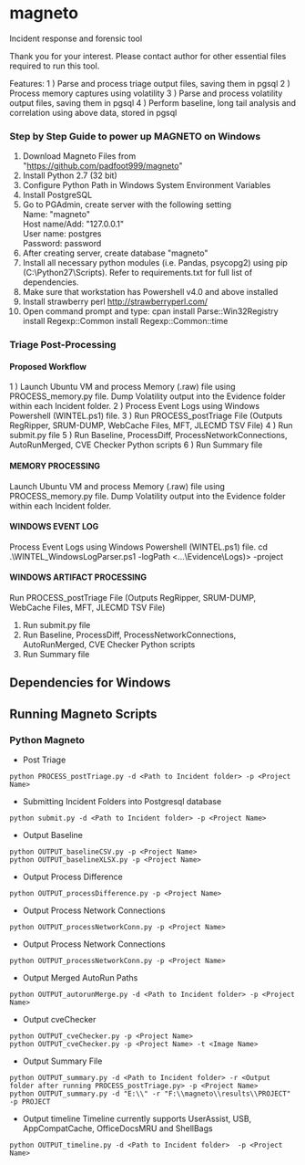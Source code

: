 # magneto
Incident response and forensic tool

Thank you for your interest. Please contact author for other essential files required to run this tool.

Features: 
1 ) Parse and process triage output files, saving them in pgsql 
2 ) Process memory captures using volatility 
3 ) Parse and process volatility output files, saving them in pgsql 
4 ) Perform baseline, long tail analysis and correlation using above data, stored in pgsql

### Step by Step Guide to power up MAGNETO on Windows

1. Download Magneto Files from "https://github.com/padfoot999/magneto"
2. Install Python 2.7 (32 bit)
3. Configure Python Path in Windows System Environment Variables
4. Install PostgreSQL
5. Go to PGAdmin, create server with the following setting
        <br />Name: "magneto"
        <br />Host name/Add: "127.0.0.1"
        <br />User name: postgres
        <br />Password: password
6. After creating server, create database "magneto"
7. Install all necessary python modules (i.e. Pandas, psycopg2) using pip (C:\Python27\Scripts). Refer to requirements.txt for full list of dependencies.
8. Make sure that workstation has Powershell v4.0 and above installed
9. Install strawberry perl 
http://strawberryperl.com/
10. Open command prompt and type: 
cpan
install Parse::Win32Registry
install Regexp::Common
install Regexp::Common::time

### Triage Post-Processing

#### Proposed Workflow
1 ) Launch Ubuntu VM and process Memory (.raw) file using PROCESS_memory.py file. Dump Volatility output into the Evidence folder within each Incident folder.
2 ) Process Event Logs using Windows Powershell (WINTEL.ps1) file.
3 ) Run PROCESS_postTriage File (Outputs RegRipper, SRUM-DUMP, WebCache Files, MFT, JLECMD TSV File)
4 ) Run submit.py file
5 ) Run Baseline, ProcessDiff, ProcessNetworkConnections, AutoRunMerged, CVE Checker Python scripts
6 ) Run Summary file


#### MEMORY PROCESSING
Launch Ubuntu VM and process Memory (.raw) file using PROCESS_memory.py file. Dump Volatility output into the Evidence folder within each Incident folder.

#### WINDOWS EVENT LOG
Process Event Logs using Windows Powershell (WINTEL.ps1) file.
cd <Magneto WINTEL folder>
.\WINTEL_WindowsLogParser.ps1 -logPath <...\Evidence\Logs)> -project <Project Name>

#### WINDOWS ARTIFACT PROCESSING
Run PROCESS_postTriage File (Outputs RegRipper, SRUM-DUMP, WebCache Files, MFT, JLECMD TSV File)

1. Run submit.py file
2. Run Baseline, ProcessDiff, ProcessNetworkConnections, AutoRunMerged, CVE Checker Python scripts
3. Run Summary file

## Dependencies for Windows


## Running Magneto Scripts

### Python Magneto
* Post Triage
```
python PROCESS_postTriage.py -d <Path to Incident folder> -p <Project Name>
```
* Submitting Incident Folders into Postgresql database
```
python submit.py -d <Path to Incident folder> -p <Project Name>
```
* Output Baseline
```
python OUTPUT_baselineCSV.py -p <Project Name>
python OUTPUT_baselineXLSX.py -p <Project Name>
```
* Output Process Difference
```
python OUTPUT_processDifference.py -p <Project Name>  
```
* Output Process Network Connections
```
python OUTPUT_processNetworkConn.py -p <Project Name>  
```
* Output Process Network Connections
```
python OUTPUT_processNetworkConn.py -p <Project Name>  
```
* Output Merged AutoRun Paths
```
python OUTPUT_autorunMerge.py -d <Path to Incident folder> -p <Project Name>  
```
* Output cveChecker
```
python OUTPUT_cveChecker.py -p <Project Name>
python OUTPUT_cveChecker.py -p <Project Name> -t <Image Name>
```
* Output Summary File
```
python OUTPUT_summary.py -d <Path to Incident folder> -r <Output folder after running PROCESS_postTriage.py> -p <Project Name>
python OUTPUT_summary.py -d "E:\\" -r "F:\\magneto\\results\\PROJECT" -p PROJECT
```
* Output timeline
Timeline currently supports UserAssist, USB, AppCompatCache, OfficeDocsMRU and ShellBags
```
python OUTPUT_timeline.py -d <Path to Incident folder>  -p <Project Name>
```
